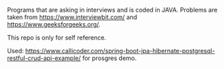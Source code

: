 
Programs that are asking in interviews and is coded in JAVA. Problems are taken from https://www.interviewbit.com/ and https://www.geeksforgeeks.org/. 	

This repo is only for self reference.


Used: https://www.callicoder.com/spring-boot-jpa-hibernate-postgresql-restful-crud-api-example/ for prosgres demo.
